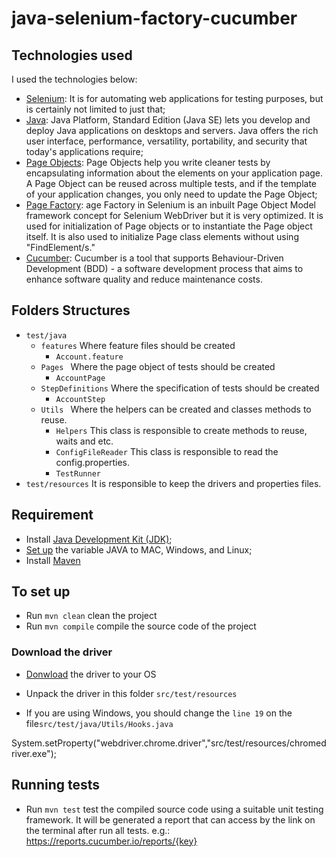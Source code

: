# java-selenium-factory-cucumber

## Technologies used

I used the technologies below:

* [Selenium](https://www.seleniumhq.org/): It is for automating web applications for testing purposes, but is certainly not limited to just that;
* [Java](https://www.oracle.com/technetwork/java/javase/downloads/index.html): Java Platform, Standard Edition (Java SE) lets you develop and deploy Java applications on desktops and servers. Java offers the rich user interface, performance, versatility, portability, and security that today's applications require;
* [Page Objects](https://github.com/SeleniumHQ/selenium/wiki/PageObjects): Page Objects help you write cleaner tests by encapsulating information about the elements on your application page. A Page Object can be reused across multiple tests, and if the template of your application changes, you only need to update the Page Object;
* [Page Factory](https://github.com/SeleniumHQ/selenium/wiki/PageFactory): age Factory in Selenium is an inbuilt Page Object Model framework concept for Selenium WebDriver but it is very optimized. It is used for initialization of Page objects or to instantiate the Page object itself. It is also used to initialize Page class elements without using "FindElement/s."
* [Cucumber](https://cucumber.io/): Cucumber is a tool that supports Behaviour-Driven Development (BDD) - a software development process that aims to enhance software quality and reduce maintenance costs.

## Folders Structures

* ``` test/java ```
    * ``` features ``` Where feature files should be created
        * ``` Account.feature ```
    * ```Pages ``` Where the page object of tests should be created
        * ``` AccountPage ```
    * ```StepDefinitions``` Where the specification of tests should be created
        * ``` AccountStep ```
    * ```Utils ``` Where the helpers can be created and classes methods to reuse.
        * ``` Helpers ``` This class is responsible to create methods to reuse, waits and etc.
        * ``` ConfigFileReader ``` This class is responsible to read the config.properties.
        * ``` TestRunner ```
* ``` test/resources ``` It is responsible to keep the drivers and properties files.

## Requirement

- Install [Java Development Kit (JDK)](https://www.oracle.com/technetwork/java/javase/downloads/index.html);
- [Set up](https://www.baeldung.com/java-home-on-windows-7-8-10-mac-os-x-linux) the variable JAVA to MAC, Windows, and Linux;
- Install [Maven](https://maven.apache.org/install.html)

## To set up

- Run ```mvn clean``` clean the project
- Run ```mvn compile``` compile the source code of the project

### Download the driver

- [Donwload](https://chromedriver.storage.googleapis.com/index.html) the driver to your OS
- Unpack the driver in this folder ```src/test/resources```

- If you are using Windows, you should change the ```line 19``` on the file```src/test/java/Utils/Hooks.java```

System.setProperty("webdriver.chrome.driver","src/test/resources/chromedriver.exe");

## Running tests

- Run ```mvn test``` test the compiled source code using a suitable unit testing framework.
It will be generated a report that can access by the link on the terminal after run all tests.
e.g.: https://reports.cucumber.io/reports/{key}
